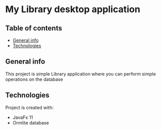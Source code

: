 # My Library desktop application

## Table of contents
* [General info](#general-info)
* [Technologies](#technologies)

## General info
This project is simple Library application where you can perform simple operations on the database
	
## Technologies
Project is created with:
* JavaFx 11
* Ormlite database
	
